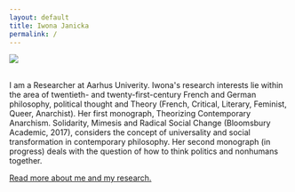 ```yaml
---
layout: default
title: Iwona Janicka
permalink: /
---
```


<div class="container">
  <div class="row">
    <div class="col-sm-6">
    <img src="..profile"/>
    </div>
    <div class="col-sm-6">
    <p><br>I am a Researcher at Aarhus Univerity. Iwona's research interests lie within the area of twentieth- and twenty-first-century French and German philosophy, political thought and Theory (French, Critical, Literary, Feminist, Queer, Anarchist). Her first monograph, Theorizing Contemporary Anarchism. Solidarity, Mimesis and Radical Social Change (Bloomsbury Academic, 2017), considers the concept of universality and social transformation in contemporary philosophy. Her second monograph (in progress) deals with the question of how to think politics and nonhumans together. </p>
      <p><a href="about">Read more about me and my research.</a></p>
    </div>
  </div>
</div>

